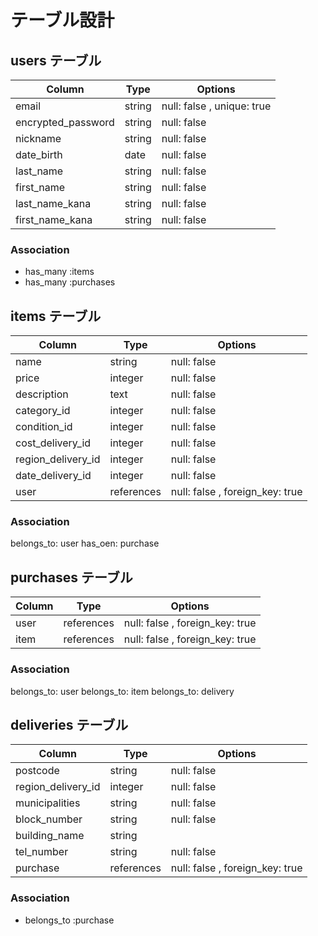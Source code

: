 # テーブル設計

## users テーブル
| Column              | Type   | Options       |
|---------------------|--------|---------------|
| email               | string | null: false , unique: true  |
| encrypted_password            | string | null: false   |
| nickname            | string | null: false   |
| date_birth          | date | null: false   |
| last_name           | string | null: false   |
| first_name          | string | null: false   |
| last_name_kana  | string | null: false   |
| first_name_kana | string | null: false   |

### Association
- has_many :items
- has_many :purchases


## items テーブル
| Column           | Type   | Options     |
|------------------|--------|-------------|
| name            | string | null: false |
| price          | integer    | null: false |
| description        | text   | null: false |
| category_id        | integer | null: false |
| condition_id        | integer | null: false |
| cost_delivery_id      | integer | null: false |
| region_delivery_id      | integer | null: false |
| date_delivery_id    | integer | null: false |
| user               | references | null: false , foreign_key: true  |

### Association
belongs_to: user
has_oen: purchase

## purchases テーブル
| Column           | Type   | Options     |
|------------------|--------|-------------|
| user               | references | null: false , foreign_key: true  |
| item               | references | null: false , foreign_key: true  |

### Association
belongs_to: user
belongs_to: item
belongs_to: delivery


## deliveries テーブル
| Column           | Type   | Options     |
|------------------|--------|-------------|
| postcode            | string | null: false |
| region_delivery_id          | integer    | null: false |
| municipalities        | string   | null: false |
| block_number        | string | null: false |
| building_name        | string |  |
| tel_number        | string | null: false |
| purchase               | references | null: false , foreign_key: true  |

### Association
- belongs_to :purchase

